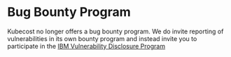 # Bug Bounty Program
Kubecost no longer offers a bug bounty program. We do invite reporting of vulnerabilities in its own bounty program and instead invite you to participate in the [IBM Vulnerability  Disclosure Program](https://www.ibm.com/support/pages/ibm-security-vulnerability-management)
